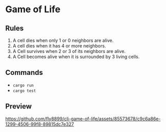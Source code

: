 # Game of Life

## Rules 

1. A cell dies when only 1 or 0 neighbors are alive.
2. A cell dies when it has 4 or more neighbors.
3. A Cell survives when 2 or 3 of its neighbors are alive.
4. A Cell becomes alive when it is surrounded by 3 living cells.

## Commands

- ```cargo run```
- ```cargo test```

## Preview
https://github.com/fly8899/cli-game-of-life/assets/85573678/c9c6a86e-1299-4506-99f8-89815dc7e327

